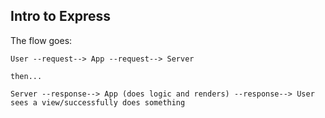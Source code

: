 ## Intro to Express

The flow goes:
```
User --request--> App --request--> Server

then...

Server --response--> App (does logic and renders) --response--> User sees a view/successfully does something

```

